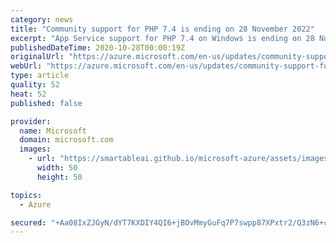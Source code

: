 ```yaml
---
category: news
title: "Community support for PHP 7.4 is ending on 28 November 2022"
excerpt: "App Service support for PHP 7.4 on Windows is ending on 28 November 2022."
publishedDateTime: 2020-10-28T00:00:19Z
originalUrl: "https://azure.microsoft.com/en-us/updates/community-support-for-php-74-is-ending-on-28-november-2022/"
webUrl: "https://azure.microsoft.com/en-us/updates/community-support-for-php-74-is-ending-on-28-november-2022/"
type: article
quality: 52
heat: 52
published: false

provider:
  name: Microsoft
  domain: microsoft.com
  images:
    - url: "https://smartableai.github.io/microsoft-azure/assets/images/organizations/microsoft.com-50x50.jpg"
      width: 50
      height: 50

topics:
  - Azure

secured: "+Aa08IxZJGyN/dYT7KXDIY4QI6+jBOvMmyGuFq7P7swpp87XPxtr2/Q3zN6+cGTNh8QEZHK3z57L+MkJZl/AP7WQru0hkEDA1ughNHJfApE7ARAeQNQ8Q/Fw2cO7aU0Q6d2jvTOev5/u+nnctKgEzHfVSedpPtdGGIrPy961ceLWjRxOcfn7BlWobffMM4IMS9fSA1bYjX1BkQ2gJx+ZL8V8N61FvBbzgwF6IFLlRwpJ32HqU1Q6tg/Ri+cH67ZLJKSdU8w9s7BPg8n1wnwfxX+jYQZ7d86sRkA+XSSYi77VzeQS0wKDbZl2vWkZxjORk0iq0cyEhdx0PhW29cEJ2pEx65loLJxvDUtzzfmBZ3o=;Rrj7CaWqKKg4bbd8QZRJGQ=="
---
```


